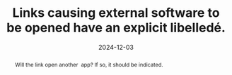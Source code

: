 ---
title: Links causing external software to be opened have an explicit libelledé.
abstract: Will the link open another&nbsp; app? If so, it should be indicated.
categories:
  - Links
agrege: O4139-E046
opquast: 4 139
indiceebook: "46"
description: Rule 046
before: "045"
weight: "046"
after: "047"
actif: "1"
layout: rules
date: 2024-12-03
tags:
  - Usability
  - Accessibility
objectif:
  - Allow to pre-open another app on click
Meo:
  - "Write explicit link to manage. Par exemple pour un lien mailto&nbsp;: “Envoyer un mail” plutôt que “Contactez-nous”."
Controle:
  - Controls In each page containing hyperlinks, make sure links opening another application are written explicitly.
epubcheck: null
ace: null
humancheck: true
ReadiumGoToolkit: null
Source:
  - Opquast
Referentiel:
  - ""
steps:
  - Design
---